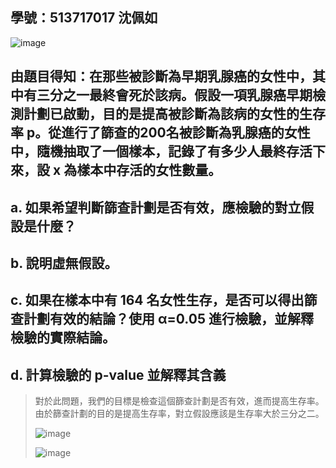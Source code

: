 ## 學號：513717017 沈佩如

![image](https://github.com/user-attachments/assets/54547784-af93-4e91-868d-89e7d34c8e80)

## 由題目得知：在那些被診斷為早期乳腺癌的女性中，其中有三分之一最終會死於該病。假設一項乳腺癌早期檢測計劃已啟動，目的是提高被診斷為該病的女性的生存率 p。從進行了篩查的200名被診斷為乳腺癌的女性中，隨機抽取了一個樣本，記錄了有多少人最終存活下來，設 x 為樣本中存活的女性數量。

## a. 如果希望判斷篩查計劃是否有效，應檢驗的對立假設是什麼？

## b. 說明虛無假設。

## c. 如果在樣本中有 164 名女性生存，是否可以得出篩查計劃有效的結論？使用 α=0.05 進行檢驗，並解釋檢驗的實際結論。

## d. 計算檢驗的 p-value 並解釋其含義
>
>對於此問題，我們的目標是檢查這個篩查計劃是否有效，進而提高生存率。由於篩查計劃的目的是提高生存率，對立假設應該是生存率大於三分之二。
>
>![image](https://github.com/user-attachments/assets/bc9c068b-49d3-4048-9b69-77e57beafb37)
>
>![image](https://github.com/user-attachments/assets/0cfe57ea-9912-41e8-ab7f-c75a5ff304da)
